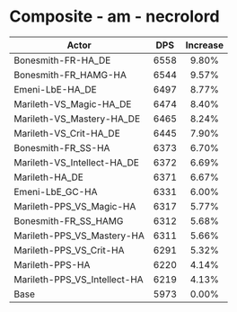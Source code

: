 # Composite - am - necrolord
| Actor | DPS | Increase |
|---|:---:|:---:|
|Bonesmith-FR-HA_DE|6558|9.80%|
|Bonesmith-FR_HAMG-HA|6544|9.57%|
|Emeni-LbE-HA_DE|6497|8.77%|
|Marileth-VS_Magic-HA_DE|6474|8.40%|
|Marileth-VS_Mastery-HA_DE|6465|8.24%|
|Marileth-VS_Crit-HA_DE|6445|7.90%|
|Bonesmith-FR_SS-HA|6373|6.70%|
|Marileth-VS_Intellect-HA_DE|6372|6.69%|
|Marileth-HA_DE|6371|6.67%|
|Emeni-LbE_GC-HA|6331|6.00%|
|Marileth-PPS_VS_Magic-HA|6317|5.77%|
|Bonesmith-FR_SS_HAMG|6312|5.68%|
|Marileth-PPS_VS_Mastery-HA|6311|5.66%|
|Marileth-PPS_VS_Crit-HA|6291|5.32%|
|Marileth-PPS-HA|6220|4.14%|
|Marileth-PPS_VS_Intellect-HA|6219|4.13%|
|Base|5973|0.00%|
